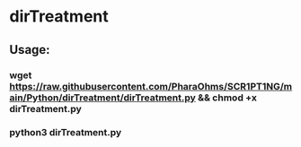 # dirTreatment
## Usage:
### wget https://raw.githubusercontent.com/PharaOhms/SCR1PT1NG/main/Python/dirTreatment/dirTreatment.py && chmod +x dirTreatment.py
### python3 dirTreatment.py
